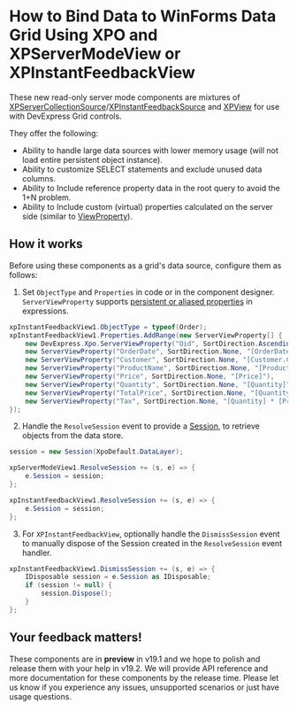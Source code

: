 # How to Bind Data to WinForms Data Grid Using XPO and XPServerModeView or XPInstantFeedbackView

These new read-only server mode components are mixtures of [XPServerCollectionSource](https://docs.devexpress.com/XPO/DevExpress.Xpo.XPServerCollectionSource)/[XPInstantFeedbackSource](https://docs.devexpress.com/XPO/DevExpress.Xpo.XPInstantFeedbackSource) and [XPView](https://docs.devexpress.com/XPO/DevExpress.Xpo.XPView) for use with DevExpress Grid controls. 

They offer the following:
* Ability to handle large data sources with lower memory usage (will not load entire persistent object instance).
* Ability to customize SELECT statements and exclude unused data columns.
* Ability to Include reference property data in the root query to avoid the 1+N problem.
* Ability to Include custom (virtual) properties calculated on the server side (similar to [ViewProperty](https://docs.devexpress.com/XPO/DevExpress.Xpo.ViewProperty.Property)).

## How it works
Before using these components as a grid's data source, configure them as follows:
1. Set `ObjectType` and `Properties` in code or in the component designer. `ServerViewProperty` supports [persistent or aliased properties](https://www.devexpress.com/Support/Center/Question/Details/Q352044/is-it-possible-to-avoid-the-cannot-query-a-data-store-using-criterion-error-and-be-able) in expressions.
``` csharp
xpInstantFeedbackView1.ObjectType = typeof(Order);
xpInstantFeedbackView1.Properties.AddRange(new ServerViewProperty[] {
    new DevExpress.Xpo.ServerViewProperty("Oid", SortDirection.Ascending, "[Oid]"),
    new ServerViewProperty("OrderDate", SortDirection.None, "[OrderDate]"),
    new ServerViewProperty("Customer", SortDirection.None, "[Customer.ContactName]"),
    new ServerViewProperty("ProductName", SortDirection.None, "[ProductName]"),
    new ServerViewProperty("Price", SortDirection.None, "[Price]"),
    new ServerViewProperty("Quantity", SortDirection.None, "[Quantity]"),
    new ServerViewProperty("TotalPrice", SortDirection.None, "[Quantity] * [Price]"),
    new ServerViewProperty("Tax", SortDirection.None, "[Quantity] * [Price] * 0.13")
});
```
2. Handle the `ResolveSession` event to provide a [Session](https://docs.devexpress.com/XPO/2022/feature-center/connecting-to-a-data-store/session), to retrieve objects from the data store.
``` csharp
session = new Session(XpoDefault.DataLayer);

xpServerModeView1.ResolveSession += (s, e) => {
    e.Session = session;
};

xpInstantFeedbackView1.ResolveSession += (s, e) => {
    e.Session = session;
};
```
3. For `XPInstantFeedbackView`, optionally handle the `DismissSession` event to manually dispose of the Session created in the `ResolveSession` event handler.
``` csharp
xpInstantFeedbackView1.DismissSession += (s, e) => {
    IDisposable session = e.Session as IDisposable;
    if (session != null) {
        session.Dispose();
    }
};
```
## Your feedback matters!
These components are in **preview** in v19.1 and we hope to polish and release them with your help in v19.2. 
We will provide API reference and more documentation for these components by the release time.
Please let us know if you experience any issues, unsupported scenarios or just have usage questions.
